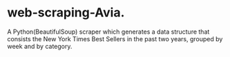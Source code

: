 # web-scraping-Avia.

A Python(BeautifulSoup) scraper which generates a data structure that consists the New York Times Best Sellers in the past two years, grouped by week and by category.
